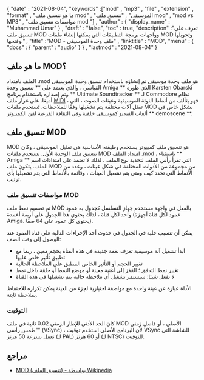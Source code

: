 {
  "date" : "2021-08-04",
  "keywords" :["mod" , "mp3" , "file" , "extension" , "format" , "ما هو تنسيق ملف mod" , "الموسيقى" , "تنسيق ملف mod" , "mod vs MP3" , "مواصفات تنسيق ملف mod "] ,
  "author" : {
    "display_name" : "Muhammad Umar"
} ,
  "draft" : "false",
  "toc" : true,
  "description" :"تعرف على تنسيق ملف MOD وواجهات برمجة التطبيقات التي يمكنها إنشاء ملفات MOD وتحويلها وفتحها." ,
  "title" :"MOD - ملف وحدة الموسيقى" ,
  "linktitle" : "MOD",
  "menu" : {
    "docs" : {
      "parent" : "audio"
}
} ,
  "lastmod" : "2021-08-04"
}

## ما هو ملف MOD؟
الملف بامتداد .mod هو ملف وحدة موسيقى تم إنشاؤه باستخدام تنسيق وحدة الموسيقى القياسي ، والذي يعتمد على ** تنسيق وحدة Amiga ** الذي طوره Karsten Obarski وتم إصداره باستخدام برنامج ** Ultimate Soundtracker ** لـ Commodore نظام أميغا. على غرار ملف [MIDI](/ar/audio/mid/) ، فهو يتألف من أنماط النوتة الموسيقية وعينات الصوت ، التي تمثل آلات مختلفة يتم تشغيلها وفقًا للملاحظات. تُستخدم ملفات MOD بشكل خاص في ألعاب الفيديو كموسيقى خلفية وفي الثقافة الفرعية لفن الكمبيوتر ** demoscene **.

## تنسيق ملف MOD

MOD هو تنسيق ملف كمبيوتر يستخدم وظيفته الأساسية هي تمثيل الموسيقى ، وكان تنسيق ملف الوحدة الأول. تستخدم ملفات MOD امتداد الملف .mod ، باستثناء ** Amiga ** التي تقرأ رأس الملف لتحديد نوع الملف ، لذلك لا تعتمد على امتدادات اسم الملف. يتكون ملف MOD من مجموعة من الأدوات المختلفة في شكل عينات ، وعدد من الأنماط التي تحدد كيف ومتى يتم تشغيل العينات ، وقائمة بالأنماط التي يتم تشغيلها بأي ترتيب.

### مواصفات تنسيق ملف MOD

تم تصميم نمط ملف MOD بالفعل في واجهة مستخدم جهاز التسلسل كجدول به عمود واحد لكل قناة ، لذلك يحتوي هذا الجدول على أربعة أعمدة (عمود لكل قناة أجهزة Amiga. يحتوي كل عمود على 64 صفًا).

يمكن أن تتسبب خلية في الجدول في حدوث أحد الإجراءات التالية على قناة العمود عند الوصول إلى وقت الصف:

- ابدأ تشغيل آلة موسيقية تعزف نغمة جديدة في هذه القناة بحجم معين ، ربما مع تطبيق تأثير خاص عليها
- تغيير الحجم أو التأثير الخاص المطبق على الملاحظة الحالية
- تغيير نمط التدفق ؛ القفز إلى أغنية معينة أو موضع النمط أو حلقة داخل نمط
- لا تفعل شيئا؛ سيستمر تشغيل أي ملاحظة حالية يتم تشغيلها في هذه القناة

الأداة عبارة عن عينة واحدة مع مواصفة اختيارية لجزء من العينة يمكن تكراره للاحتفاظ بملاحظة ثابتة.

### التوقيت
كان الحد الأدنى للإطار الزمني 0.02 ثانية في ملف MOD الأصلي ، أو فاصل زمني "طمس رأسي" (VSync) ، لأن البرنامج الأصلي استخدم توقيت VSync للشاشة التي تعمل بسرعة 50 هرتز (لـ PAL) أو 60 هرتز (لـ NTSC) للتوقيت.

## مراجع

* [MOD (تنسيق الملف) - بواسطة Wikipedia](https://en.wikipedia.org/wiki/MOD_(file_format))

